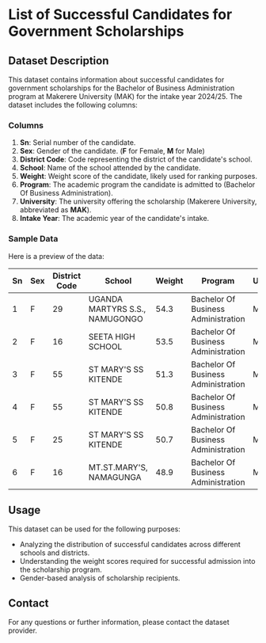 # List of Successful Candidates for Government Scholarships

## Dataset Description

This dataset contains information about successful candidates for government scholarships for the Bachelor of Business Administration program at Makerere University (MAK) for the intake year 2024/25. The dataset includes the following columns:

### Columns

1. **Sn**: Serial number of the candidate.
2. **Sex**: Gender of the candidate. (**F** for Female, **M** for Male)
3. **District Code**: Code representing the district of the candidate's school.
4. **School**: Name of the school attended by the candidate.
5. **Weight**: Weight score of the candidate, likely used for ranking purposes.
6. **Program**: The academic program the candidate is admitted to (Bachelor Of Business Administration).
7. **University**: The university offering the scholarship (Makerere University, abbreviated as **MAK**).
8. **Intake Year**: The academic year of the candidate's intake.

### Sample Data

Here is a preview of the data:

| Sn  | Sex | District Code | School                         | Weight | Program                          | University | Intake Year |
|-----|-----|----------------|--------------------------------|--------|----------------------------------|------------|-------------|
| 1   | F   | 29             | UGANDA MARTYRS S.S., NAMUGONGO | 54.3   | Bachelor Of Business Administration | MAK        | 2024/25     |
| 2   | F   | 16             | SEETA HIGH SCHOOL              | 53.5   | Bachelor Of Business Administration | MAK        | 2024/25     |
| 3   | F   | 55             | ST MARY'S SS KITENDE           | 51.3   | Bachelor Of Business Administration | MAK        | 2024/25     |
| 4   | F   | 55             | ST MARY'S SS KITENDE           | 50.8   | Bachelor Of Business Administration | MAK        | 2024/25     |
| 5   | F   | 25             | ST MARY'S SS KITENDE           | 50.7   | Bachelor Of Business Administration | MAK        | 2024/25     |
| 6   | F   | 16             | MT.ST.MARY'S, NAMAGUNGA        | 48.9   | Bachelor Of Business Administration | MAK        | 2024/25     |

## Usage

This dataset can be used for the following purposes:
- Analyzing the distribution of successful candidates across different schools and districts.
- Understanding the weight scores required for successful admission into the scholarship program.
- Gender-based analysis of scholarship recipients.

## Contact

For any questions or further information, please contact the dataset provider.
